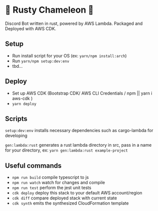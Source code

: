 # 🦀 Rusty Chameleon 🦎

Discord Bot written in rust, powered by AWS Lambda. Packaged and Deployed with AWS CDK.

## Setup

* Run install script for your OS (ex: `yarn/npm install:arch`)
* Run `yarn/npm setup:dev:env`
* tbd...

## Deploy

* Set up AWS CDK (Bootstrap CDK/ AWS CLI Credentials / npm || yarn i aws-cdk )
* `yarn deploy`

## Scripts

`setup:dev:env`   installs necessary dependencies such as cargo-lambda for developing

`gen:lambda:rust`   generates a rust lambda directory in src, pass in a name for your directory, ex: `yarn gen:lambda:rust example-project`

## Useful commands

* `npm run build`   compile typescript to js
* `npm run watch`   watch for changes and compile
* `npm run test`    perform the jest unit tests
* `cdk deploy`      deploy this stack to your default AWS account/region
* `cdk diff`        compare deployed stack with current state
* `cdk synth`       emits the synthesized CloudFormation template
